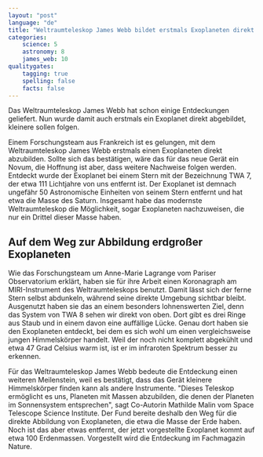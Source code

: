 ```yaml
---
layout: "post"
language: "de"
title: "Weltraumteleskop James Webb bildet erstmals Exoplaneten direkt ab"
categories:
    science: 5
    astronomy: 8
    james_web: 10
qualitygates:
    tagging: true
    spelling: false
    facts: false
---
```


Das Weltraumteleskop James Webb hat schon einige Entdeckungen geliefert. Nun wurde damit auch erstmals ein Exoplanet direkt abgebildet, kleinere sollen folgen.

Einem Forschungsteam aus Frankreich ist es gelungen, mit dem Weltraumteleskop James Webb erstmals einen Exoplaneten direkt abzubilden. Sollte sich das bestätigen, wäre das für das neue Gerät ein Novum, die Hoffnung ist aber, dass weitere Nachweise folgen werden. Entdeckt wurde der Exoplanet bei einem Stern mit der Bezeichnung TWA 7, der etwa 111 Lichtjahre von uns entfernt ist. Der Exoplanet ist demnach ungefähr 50 Astronomische Einheiten von seinem Stern entfernt und hat etwa die Masse des Saturn. Insgesamt habe das modernste Weltraumteleskop die Möglichkeit, sogar Exoplaneten nachzuweisen, die nur ein Drittel dieser Masse haben.

## Auf dem Weg zur Abbildung erdgroßer Exoplaneten

Wie das Forschungsteam um Anne-Marie Lagrange vom Pariser Observatorium erklärt, haben sie für ihre Arbeit einen Koronagraph am MIRI-Instrument des Weltraumteleskops benutzt. Damit lässt sich der ferne Stern selbst abdunkeln, während seine direkte Umgebung sichtbar bleibt. Ausgenutzt haben sie das an einem besonders lohnenswerten Ziel, denn das System von TWA 8 sehen wir direkt von oben. Dort gibt es drei Ringe aus Staub und in einem davon eine auffällige Lücke. Genau dort haben sie den Exoplaneten entdeckt, bei dem es sich wohl um einen vergleichsweise jungen Himmelskörper handelt. Weil der noch nicht komplett abgekühlt und etwa 47 Grad Celsius warm ist, ist er im infraroten Spektrum besser zu erkennen.

Für das Weltraumteleskop James Webb bedeute die Entdeckung einen weiteren Meilenstein, weil es bestätigt, dass das Gerät kleinere Himmelskörper finden kann als andere Instrumente. "Dieses Teleskop ermöglicht es uns, Planeten mit Massen abzubilden, die denen der Planeten im Sonnensystem entsprechen", sagt Co-Autorin Mathilde Malin vom Space Telescope Science Institute. Der Fund bereite deshalb den Weg für die direkte Abbildung von Exoplaneten, die etwa die Masse der Erde haben. Noch ist das aber etwas entfernt, der jetzt vorgestellte Exoplanet kommt auf etwa 100 Erdenmassen. Vorgestellt wird die Entdeckung im Fachmagazin Nature.
